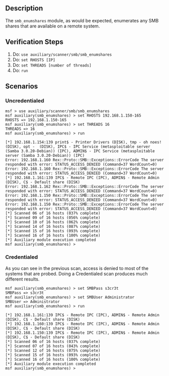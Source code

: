 ## Description

The `smb_enumshares` module, as would be expected, enumerates any SMB shares that are available on a remote system.

## Verification Steps

1. Do: ```use auxiliary/scanner/smb/smb_enumshares```
2. Do: ```set RHOSTS [IP]```
3. Do: ```set THREADS [number of threads]```
4. Do: ```run```

## Scenarios

### Uncredentialed

```
msf > use auxiliary/scanner/smb/smb_enumshares
msf auxiliary(smb_enumshares) > set RHOSTS 192.168.1.150-165
RHOSTS => 192.168.1.150-165
msf auxiliary(smb_enumshares) > set THREADS 16
THREADS => 16
msf auxiliary(smb_enumshares) > run

[*] 192.168.1.154:139 print$ - Printer Drivers (DISK), tmp - oh noes! (DISK), opt -  (DISK), IPC$ - IPC Service (metasploitable server (Samba 3.0.20-Debian)) (IPC), ADMIN$ - IPC Service (metasploitable server (Samba 3.0.20-Debian)) (IPC)
Error: 192.168.1.160 Rex::Proto::SMB::Exceptions::ErrorCode The server responded with error: STATUS_ACCESS_DENIED (Command=37 WordCount=0)
Error: 192.168.1.160 Rex::Proto::SMB::Exceptions::ErrorCode The server responded with error: STATUS_ACCESS_DENIED (Command=37 WordCount=0)
[*] 192.168.1.161:139 IPC$ - Remote IPC (IPC), ADMIN$ - Remote Admin (DISK), C$ - Default share (DISK)
Error: 192.168.1.162 Rex::Proto::SMB::Exceptions::ErrorCode The server responded with error: STATUS_ACCESS_DENIED (Command=37 WordCount=0)
Error: 192.168.1.150 Rex::Proto::SMB::Exceptions::ErrorCode The server responded with error: STATUS_ACCESS_DENIED (Command=37 WordCount=0)
Error: 192.168.1.150 Rex::Proto::SMB::Exceptions::ErrorCode The server responded with error: STATUS_ACCESS_DENIED (Command=37 WordCount=0)
[*] Scanned 06 of 16 hosts (037% complete)
[*] Scanned 09 of 16 hosts (056% complete)
[*] Scanned 10 of 16 hosts (062% complete)
[*] Scanned 14 of 16 hosts (087% complete)
[*] Scanned 15 of 16 hosts (093% complete)
[*] Scanned 16 of 16 hosts (100% complete)
[*] Auxiliary module execution completed
msf auxiliary(smb_enumshares) >
```

### Credentialed

As you can see in the previous scan, access is denied to most of the systems that are probed.
Doing a Credentialed scan produces much different results.

```
msf auxiliary(smb_enumshares) > set SMBPass s3cr3t
SMBPass => s3cr3t
msf auxiliary(smb_enumshares) > set SMBUser Administrator
SMBUser => Administrator
msf auxiliary(smb_enumshares) > run

[*] 192.168.1.161:139 IPC$ - Remote IPC (IPC), ADMIN$ - Remote Admin (DISK), C$ - Default share (DISK)
[*] 192.168.1.160:139 IPC$ - Remote IPC (IPC), ADMIN$ - Remote Admin (DISK), C$ - Default share (DISK)
[*] 192.168.1.150:139 IPC$ - Remote IPC (IPC), ADMIN$ - Remote Admin (DISK), C$ - Default share (DISK)
[*] Scanned 06 of 16 hosts (037% complete)
[*] Scanned 07 of 16 hosts (043% complete)
[*] Scanned 12 of 16 hosts (075% complete)
[*] Scanned 15 of 16 hosts (093% complete)
[*] Scanned 16 of 16 hosts (100% complete)
[*] Auxiliary module execution completed
msf auxiliary(smb_enumshares) >
```
